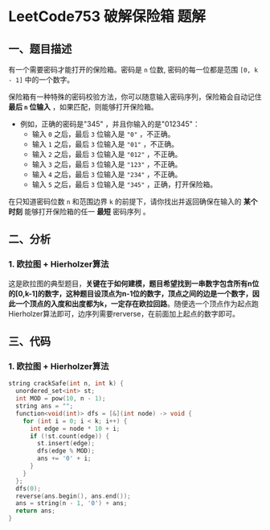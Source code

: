 # LeetCode753 破解保险箱 题解

## 一、题目描述

有一个需要密码才能打开的保险箱。密码是 `n` 位数, 密码的每一位都是范围 `[0, k - 1]` 中的一个数字。

保险箱有一种特殊的密码校验方法，你可以随意输入密码序列，保险箱会自动记住 **最后 `n` 位输入** ，如果匹配，则能够打开保险箱。

- 例如，正确的密码是"345" ，并且你输入的是"012345"：
  - 输入 `0` 之后，最后 `3` 位输入是 `"0"` ，不正确。
  - 输入 `1` 之后，最后 `3` 位输入是 `"01"` ，不正确。
  - 输入 `2` 之后，最后 `3` 位输入是 `"012"` ，不正确。
  - 输入 `3` 之后，最后 `3` 位输入是 `"123"` ，不正确。
  - 输入 `4` 之后，最后 `3` 位输入是 `"234"` ，不正确。
  - 输入 `5` 之后，最后 `3` 位输入是 `"345"` ，正确，打开保险箱。

在只知道密码位数 `n` 和范围边界 `k` 的前提下，请你找出并返回确保在输入的 **某个时刻** 能够打开保险箱的任一 **最短** 密码序列 。



## 二、分析

### 1. 欧拉图 + Hierholzer算法

这是欧拉图的典型题目，**关键在于如何建模，题目希望找到一串数字包含所有n位的[0,k-1]的数字，这种题目设顶点为n-1位的数字，顶点之间的边是一个数字，因此一个顶点的入度和出度都为k，一定存在欧拉回路**。随便选一个顶点作为起点跑Hierholzer算法即可，边序列需要rerverse，在前面加上起点的数字即可。



## 三、代码

### 1. 欧拉图 + Hierholzer算法

```c++
string crackSafe(int n, int k) {
  unordered_set<int> st;
  int MOD = pow(10, n - 1);
  string ans = "";
  function<void(int)> dfs = [&](int node) -> void {
    for (int i = 0; i < k; i++) {
      int edge = node * 10 + i;
      if (!st.count(edge)) {
        st.insert(edge);
        dfs(edge % MOD);
        ans += '0' + i;
      }
    }
  };
  dfs(0);
  reverse(ans.begin(), ans.end());
  ans = string(n - 1, '0') + ans;
  return ans;
}
```

